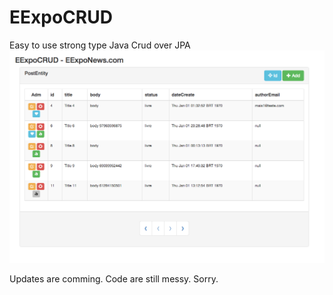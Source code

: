 # EExpoCRUD
Easy to use strong type Java Crud over JPA
![alt tag](https://raw.githubusercontent.com/EExpoInc/EExpoCRUD/master2/EExpoCrud-Commons/resources/printscreen.png)

Updates are comming.
Code are still messy. Sorry. 
